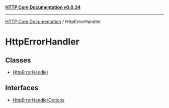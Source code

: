 [**HTTP Core Documentation v0.0.34**](../README.md)

***

[HTTP Core Documentation](../modules.md) / HttpErrorHandler

# HttpErrorHandler

## Classes

- [HttpErrorHandler](classes/HttpErrorHandler.md)

## Interfaces

- [HttpErrorHandlerOptions](interfaces/HttpErrorHandlerOptions.md)
